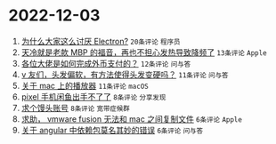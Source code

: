 # 2022-12-03

1. [为什么大家这么讨厌 Electron?](https://www.v2ex.com/t/899773) `20条评论` `程序员`
1. [天冷就是老款 MBP 的福音，再也不担心发热导致降频了](https://www.v2ex.com/t/899753) `13条评论` `Apple`
1. [各位大佬是如何完成外币支付的？](https://www.v2ex.com/t/899754) `12条评论` `问与答`
1. [v 友们，头发偏软，有方法使得头发变硬吗？](https://www.v2ex.com/t/899768) `11条评论` `问与答`
1. [关于 mac 上的播放器](https://www.v2ex.com/t/899756) `11条评论` `macOS`
1. [pixel 手机闲鱼出手不了了](https://www.v2ex.com/t/899752) `8条评论` `分享发现`
1. [求个馒头账号](https://www.v2ex.com/t/899766) `8条评论` `宽带症候群`
1. [求助， vmware fusion 无法和 mac 之间复制文件](https://www.v2ex.com/t/899757) `6条评论` `Apple`
1. [关于 angular 中依赖包莫名其妙的错误](https://www.v2ex.com/t/899755) `6条评论` `问与答`
